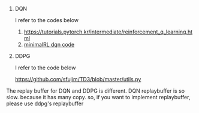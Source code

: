 1. DQN
   
   I refer to the codes below
   1. https://tutorials.pytorch.kr/intermediate/reinforcement_q_learning.html
   2. [minimalRL dqn code](https://github.com/seungeunrho/minimalRL/blob/master/dqn.py)
3. DDPG
   
   I refer to the code below
   
   https://github.com/sfujim/TD3/blob/master/utils.py

The replay buffer for DQN and DDPG is different.
DQN replaybuffer is so slow. because it has many copy.
so, if you want to implement replaybuffer, please use ddpg's replaybuffer
  
